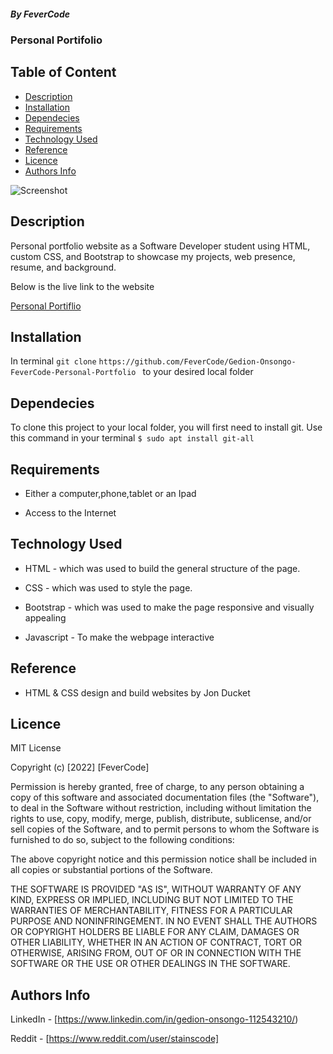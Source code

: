 ##### By FeverCode

### Personal Portifolio

## Table of Content

- [Description](#description)
- [Installation](Installation)
- [Dependecies](Dependecies)
- [Requirements](Requirements)
- [Technology Used](#technology-used)
- [Reference](#reference)
- [Licence](#licence)
- [Authors Info](author-Info)

![Screenshot](https://github.com/FeverCode/Gedion-Onsongo-FeverCode-Personal-Portfolio/blob/main/Screenshot.png)

## Description

<p> Personal portfolio website as a Software Developer student using HTML, custom CSS, and Bootstrap to showcase my projects, web presence, resume, and background.</p>

<P>Below is the live link to the website</P>

[Personal Portiflio]()

## Installation

In terminal `git clone` `https://github.com/FeverCode/Gedion-Onsongo-FeverCode-Personal-Portfolio ` to your desired local folder

## Dependecies

To clone this project to your local folder, you will first need to install git. Use this command in your terminal
`$ sudo apt install git-all`

## Requirements

- Either a computer,phone,tablet or an Ipad

- Access to the Internet

## Technology Used

- HTML - which was used to build the general structure of the page.

- CSS - which was used to style the page.
- Bootstrap - which was used to make the page responsive and visually appealing
- Javascript - To make the webpage interactive

## Reference

- HTML & CSS design and build websites by Jon Ducket

## Licence

MIT License

Copyright (c) [2022] [FeverCode]

Permission is hereby granted, free of charge, to any person obtaining a copy
of this software and associated documentation files (the "Software"), to deal
in the Software without restriction, including without limitation the rights
to use, copy, modify, merge, publish, distribute, sublicense, and/or sell
copies of the Software, and to permit persons to whom the Software is
furnished to do so, subject to the following conditions:

The above copyright notice and this permission notice shall be included in all
copies or substantial portions of the Software.

THE SOFTWARE IS PROVIDED "AS IS", WITHOUT WARRANTY OF ANY KIND, EXPRESS OR
IMPLIED, INCLUDING BUT NOT LIMITED TO THE WARRANTIES OF MERCHANTABILITY,
FITNESS FOR A PARTICULAR PURPOSE AND NONINFRINGEMENT. IN NO EVENT SHALL THE
AUTHORS OR COPYRIGHT HOLDERS BE LIABLE FOR ANY CLAIM, DAMAGES OR OTHER
LIABILITY, WHETHER IN AN ACTION OF CONTRACT, TORT OR OTHERWISE, ARISING FROM,
OUT OF OR IN CONNECTION WITH THE SOFTWARE OR THE USE OR OTHER DEALINGS IN THE
SOFTWARE.

## Authors Info

LinkedIn - [https://www.linkedin.com/in/gedion-onsongo-112543210/)

Reddit - [https://www.reddit.com/user/stainscode]
